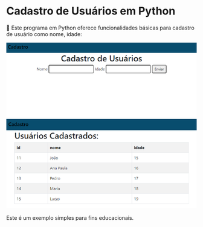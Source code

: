 # Cadastro de Usuários em Python

📄 Este programa em Python oferece funcionalidades básicas para cadastro de usuário como nome, idade:

![image](/projeto_cad_usuario/img/Tela_Inicial.png)
![image](/projeto_cad_usuario/img/Tela_Usuarios_Cadastrados.png)

Este é um exemplo simples para fins educacionais. 